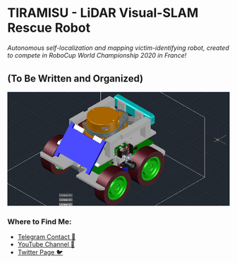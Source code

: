 # TIRAMISU - LiDAR Visual-SLAM Rescue Robot
###### Autonomous self-localization and mapping victim-identifying robot, created to compete in RoboCup World Championship 2020 in France!

## (To Be Written and Organized)

![GitHub Logo](TIRAMISU_CAD.png)



### Where to Find Me:

* [Telegram Contact 🔵](https://t.me/mekhyw)
* [YouTube Channel 🔴](https://www.youtube.com/channel/UC3__YPhMGjytXUqRUmriQ8A?view_as=subscriber)
* [Twitter Page 🐦](https://twitter.com/MekhyW)

